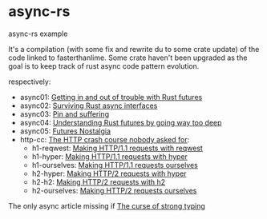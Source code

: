 # async-rs

async-rs example

It's a compilation (with some fix and rewrite du to some crate update) of the code linked to fasterthanlime.
Some crate haven't been upgraded as the goal is to keep track of rust async code pattern evolution.

respectively:

* async01: [Getting in and out of trouble with Rust futures](https://fasterthanli.me/articles/getting-in-and-out-of-trouble-with-rust-futures)
* async02: [Surviving Rust async interfaces](https://fasterthanli.me/articles/surviving-rust-async-interfaces)
* async03: [Pin and suffering](https://fasterthanli.me/articles/pin-and-suffering)
* async04: [Understanding Rust futures by going way too deep](https://fasterthanli.me/articles/understanding-rust-futures-by-going-way-too-deep)
* async05: [Futures Nostalgia](https://fasterthanli.me/articles/futures-nostalgia)
* http-cc: [The HTTP crash course nobody asked for](https://fasterthanli.me/articles/the-http-crash-course-nobody-asked-for):
  * h1-reqwest: [Making HTTP/1.1 requests with reqwest](https://fasterthanli.me/articles/the-http-crash-course-nobody-asked-for#making-http-1-1-requests-with-reqwest)
  * h1-hyper: [Making HTTP/1.1 requests with hyper](https://fasterthanli.me/articles/the-http-crash-course-nobody-asked-for#making-http-1-1-requests-with-hyper)
  * h1-ourselves: [Making HTTP/1.1 requests ourselves](https://fasterthanli.me/articles/the-http-crash-course-nobody-asked-for#making-http-1-1-requests-ourselves)
  * h2-hyper: [Making HTTP/2 requests with hyper](https://fasterthanli.me/articles/the-http-crash-course-nobody-asked-for#making-http-2-requests-with-hyper)
  * h2-h2: [Making HTTP/2 requests with h2](https://fasterthanli.me/articles/the-http-crash-course-nobody-asked-for#making-http-2-requests-with-h2)
  * h2-ourselves: [Making HTTP/2 requests ourselves](https://fasterthanli.me/articles/the-http-crash-course-nobody-asked-for#making-http-2-requests-ourselves)

The only async article missing if [The curse of strong typing](https://fasterthanli.me/articles/the-curse-of-strong-typing)
